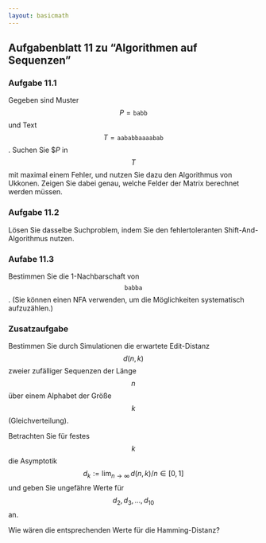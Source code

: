 ```yaml
---
layout: basicmath
---
```


## Aufgabenblatt 11 zu “Algorithmen auf Sequenzen”


### Aufgabe 11.1

Gegeben sind Muster $$P=\texttt{babb}$$ und Text $$T=\texttt{aababbaaaabab}$$.
Suchen Sie $$P$ in $$T$$ mit maximal einem Fehler, und nutzen Sie dazu den Algorithmus von Ukkonen.
Zeigen Sie dabei genau, welche Felder der Matrix berechnet werden müssen.


### Aufgabe 11.2

Lösen Sie dasselbe Suchproblem, indem Sie den fehlertoleranten Shift-And-Algorithmus nutzen.


### Aufabe 11.3

Bestimmen Sie die 1-Nachbarschaft von $$\texttt{babba}$$.
(Sie können einen NFA verwenden, um die Möglichkeiten systematisch aufzuzählen.)


### Zusatzaufgabe

Bestimmen Sie durch Simulationen die erwartete Edit-Distanz $$d(n,k)$$ zweier zufälliger Sequenzen der Länge $$n$$ über einem Alphabet der Größe $$k$$ (Gleichverteilung).

Betrachten Sie für festes $$k$$ die Asymptotik $$d_k := \lim_{n\to\infty}\, d(n,k)/n \in [0,1]$$ und geben Sie ungefähre Werte für $$d_2, d_3, \dots, d_{10}$$ an.

Wie wären die entsprechenden Werte für die Hamming-Distanz?
